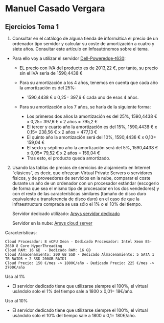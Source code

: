 
# Manuel Casado Vergara

## Ejercicios Tema 1

1. Consultar en el catálogo de alguna tienda de informática el precio de un ordenador tipo servidor y calcular su coste de amortización a cuatro y siete años. 
   Consultar este artículo en Infoautónomos sobre el tema.

 * Para ello voy a utilizar el servidor [Dell-Poweredge-t630](http://www.pcexpansion.es/dell-poweredge-t630-pet63003b.php):

	- EL precio con IVA del producto es de 2013,22 €, por tanto, su precio sin el IVA sería de 1590,4438 €

	- Para su amortización a los 4 años, tenemos en cuenta que cada año la amortización es del 25%:
		- 1590,4438 € x 0,25= 397,6 € cada uno de esos 4 años.

	- Para su amortización a los 7 años, se haría de la siguiente forma:
		- Los primeros dos años la amortización es del 25%, 1590,4438 € x 0,25= 397,6 € x 2 años = 795,2 €
		- El tercer y cuarto año la amortización es del 15%, 1590,4438 € x 0,15= 238,56 € x 2 años = 477,13 € 
		- El quinto año la amortización será del 10%, 1590,4438 € x 0,10= 159,04 €
		- El sexto y séptimo año la amortización será del 5%, 1590,4438 € x 0,05= 79,52 € x 2 años = 159,04 €
		- Tras esto, el producto queda amortizado.



2. Usando las tablas de precios de servicios de alojamiento en Internet “clásicos”, es decir, que ofrezcan Virtual Private Servers o servidores físicos, y de proveedores de servicios en la nube, comparar el coste durante un año de un ordenador con un procesador estándar (escogerlo de forma que sea el mismo tipo de procesador en los dos vendedores) y con el resto de las características similares (tamaño de disco duro equivalente a transferencia de disco duro) en el caso de que la infraestructura comprada se usa sólo el 1% o el 10% del tiempo.


	Servidor dedicado utilizado: [Arsys servidor dedicado](https://www.arsys.es/servidores/dedicados?s=cpc&c=121342803&a=6571030683&gclid=Cj0KCQjwgIPOBRDnARIsAHA1X3QrdSZAjoOFexMCXkpU8SqOeaGgWVcDH-o9VzPfCaBqDvpgj8YpNKoaAsfPEALw_wcB)
	
	Servidor en la nube: [Arsys cloud server](https://www.arsys.es/servidores/cloud)

Características:
	
 	Cloud Procesador: 8 vCPU Xeon - Dedicado Procesador: Intel Xeon E5-2630 8 Core HyperThreading
	Cloud RAM: 16 GB  - Dedicado RAM: 16 GB
  	Cloud Almacenamiento: 200 GB SSD - Dedicado Almacenamiento: 5 SATA 1 TB RAID5 + 2 SSD 200GB RAID1
  	Cloud Precio: 150 €/mes -> 1800€/año - Dedicado Precio: 225 €/mes -> 2700€/año
		
Uso al 1%
	
 * El servidor dedicado tiene que utilizarse siempre el 100%, el virtual usándolo solo el 1% del tiempo sale a 1800 x 0,01= 18€/año.
		
Uso al 10%
	
 * El servidor dedicado tiene que utilizarse siempre el 100%, el virtual usándolo solo el 10% del tiempo sale a 1800 x 0,1= 180€/año.
	
		


